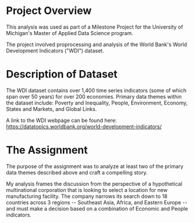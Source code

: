 # Project Overview

This analysis was used as part of a Milestone Project for the University of Michigan's Master of Applied Data Science program.

The project involved proprocessing and analysis of the World Bank's World Development Indicators ("WDI") dataset.

#  Description of Dataset

The WDI dataset contains over 1,400 time series indicators (some of which span over 50 years) for over 200 economies.  Primary data themes within the dataset include:  Poverty and Inequality, People, Environment, Economy, States and Markets, and Global Links.

A link to the WDI webpage can be found here: https://datatopics.worldbank.org/world-development-indicators/

# The Assignment

The purpose of the assignment was to analyze at least two of the primary data themes described above and craft a compelling story.

My analysis frames the discussion from the perspective of a hypothetical multinational corporation that is looking to select a location for new manufacturing facility.   The company narrows its search down to 18 countries across 3 regions -- Southeast Asia, Africa, and Eastern Europe -- and must make a decision based on a combination of Economic and People indicators.
